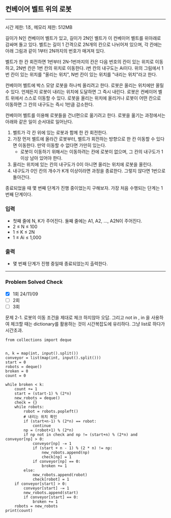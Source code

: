 ## 컨베이어 벨트 위의 로봇

---

시간 제한: 1초, 메모리 제한: 512MB

길이가 N인 컨베이어 벨트가 있고, 길이가 2N인 벨트가 이 컨베이어 벨트를 위아래로 감싸며 돌고 있다. 벨트는 길이 1 간격으로 2N개의 칸으로 나뉘어져 있으며, 
각 칸에는 아래 그림과 같이 1부터 2N까지의 번호가 매겨져 있다.

벨트가 한 칸 회전하면 1번부터 2N-1번까지의 칸은 다음 번호의 칸이 있는 위치로 이동하고, 
2N번 칸은 1번 칸의 위치로 이동한다. i번 칸의 내구도는 Ai이다. 
위의 그림에서 1번 칸이 있는 위치를 "올리는 위치", 
N번 칸이 있는 위치를 "내리는 위치"라고 한다.

컨베이어 벨트에 박스 모양 로봇을 하나씩 올리려고 한다. 
로봇은 올리는 위치에만 올릴 수 있다. 
언제든지 로봇이 내리는 위치에 도달하면 그 즉시 내린다. 
로봇은 컨베이어 벨트 위에서 스스로 이동할 수 있다. 
로봇을 올리는 위치에 올리거나 로봇이 어떤 칸으로 이동하면 
그 칸의 내구도는 즉시 1만큼 감소한다.

컨베이어 벨트를 이용해 로봇들을 건너편으로 옮기려고 한다. 
로봇을 옮기는 과정에서는 아래와 같은 일이 순서대로 일어난다.

1. 벨트가 각 칸 위에 있는 로봇과 함께 한 칸 회전한다.
2. 가장 먼저 벨트에 올라간 로봇부터, 벨트가 회전하는 방향으로 한 칸 이동할 수 있다면 이동한다. 만약 이동할 수 없다면 가만히 있는다.
   - 로봇이 이동하기 위해서는 이동하려는 칸에 로봇이 없으며, 그 칸의 내구도가 1 이상 남아 있어야 한다.
3. 올리는 위치에 있는 칸의 내구도가 0이 아니면 올리는 위치에 로봇을 올린다.
4. 내구도가 0인 칸의 개수가 K개 이상이라면 과정을 종료한다. 그렇지 않다면 1번으로 돌아간다.

종료되었을 때 몇 번째 단계가 진행 중이었는지 구해보자. 가장 처음 수행되는 단계는 1번째 단계이다.

### 입력

- 첫째 줄에 N, K가 주어진다. 둘째 줄에는 A1, A2, ..., A2N이 주어진다.
- 2 ≤ N ≤ 100
- 1 ≤ K ≤ 2N
- 1 ≤ Ai ≤ 1,000

### 출력
- 몇 번째 단계가 진행 중일때 종료되었는지 출력한다.
---
### Problem Solved Check
- [X] 1회 24/11/09
- [ ] 2회
- [ ] 3회

문제 2-1. 로봇의 이동 조건을 제대로 체크 하지않아 오답. 
그리고 not in , in 을 사용하여 체크할 때는 dictionary를 활용하는 것이 시간복잡도에 유리하다. 그냥 list로 하다가 시간초과.
~~~
from collections import deque


n, k = map(int, input().split())
conveyor = list(map(int, input().split()))
start = 0
robots = deque()
broken = 0
count = 0

while broken < k:
    count += 1
    start = (start-1) % (2*n)
    new_robots = deque()
    check = {}
    while robots:
        robot = robots.popleft()
        # 내리는 위치 확인
        if (start+n-1) % (2*n) == robot:
            continue
        np = (robot+1) % (2*n)
        if np not in check and np != (start+n) % (2*n) and conveyor[np] > 0:
            conveyor[np] -= 1
            if (start + n - 1) % (2 * n) != np:
                new_robots.append(np)
                check[np] = 1
            if conveyor[np] == 0:
                broken += 1
        else:
            new_robots.append(robot)
            check[robot] = 1
    if conveyor[start] > 0:
        conveyor[start] -= 1
        new_robots.append(start)
        if conveyor[start] == 0:
            broken += 1
    robots = new_robots
print(count)

~~~
